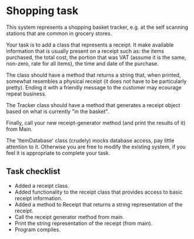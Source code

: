 # Shopping task

This system represents a shopping basket tracker, e.g. at the self scanning stations that are common in grocery stores.

Your task is to add a class that represents a receipt. It make available information that is usually present on a receipt such as: the items purchased, the total cost, the portion that was VAT (assume it is the same, non-zero, rate for all items), the time and date of the purchase.

The class should have a method that returns a string that, when printed, somewhat resembles a physical receipt (it does not have to be particularly pretty). Ending it with a friendly message to the customer may ecourage repeat business.

The Tracker class should have a method that generates a receipt object based on what is currently "in the basket".

Finally, call your new receipt-generator method (and print the results of it) from Main. 

The 'ItemDatabase' class (crudely) mocks database access, pay little attention to it. Otherwise you are free to modify the existing system, if you feel it is appropriate to complete your task.

## Task checklist
* Added a receipt class.
* Added functionality to the receipt class that provides access to basic receipt information.
* Added a method to Receipt that returns a string representation of the receipt.
* Call the receipt generator method from main.
* Print the string representation of the receipt (from main).
* Program compiles.
